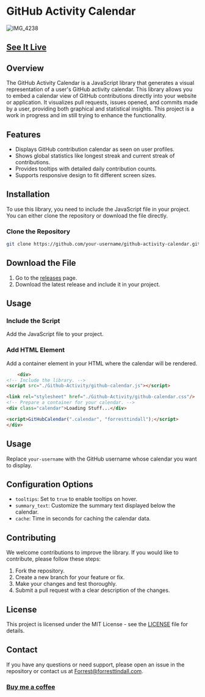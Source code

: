 # GitHub Activity Calendar

![IMG_4238](https://github.com/user-attachments/assets/b1f44e3d-16db-41dc-b6a8-d98d7cef462e)



## [See It Live](https://forresttindall.github.io/Github-Activity-Calendar/)


## Overview

The GitHub Activity Calendar is a JavaScript library that generates a visual representation of a user's GitHub activity calendar. This library allows you to embed a calendar view of GitHub contributions directly into your website or application. It visualizes pull requests, issues opened, and commits made by a user, providing both graphical and statistical insights. This project is a work in progress and im still trying to enhance the functionality.

## Features

- Displays GitHub contribution calendar as seen on user profiles.
- Shows global statistics like longest streak and current streak of contributions.
- Provides tooltips with detailed daily contribution counts.
- Supports responsive design to fit different screen sizes.

## Installation

To use this library, you need to include the JavaScript file in your project. You can either clone the repository or download the file directly.

### Clone the Repository

```sh
git clone https://github.com/your-username/github-activity-calendar.git
```


## Download the File

1. Go to the [releases](link) page.
2. Download the latest release and include it in your project.

## Usage

### Include the Script

Add the JavaScript file to your project.

### Add HTML Element

Add a container element in your HTML where the calendar will be rendered.

```html
    <div>
<!-- Include the library. -->
<script src="./Github-Activity/github-calendar.js"></script>

<link rel="stylesheet" href="./Github-Activity/github-calendar.css"/>
<!-- Prepare a container for your calendar. -->
<div class="calendar">Loading Stuff...</div>

<script>GitHubCalendar(".calendar", "forresttindall");</script>
</div>

```
## Usage

Replace `your-username` with the GitHub username whose calendar you want to display.

## Configuration Options

- `tooltips`: Set to `true` to enable tooltips on hover.
- `summary_text`: Customize the summary text displayed below the calendar.
- `cache`: Time in seconds for caching the calendar data.

## Contributing

We welcome contributions to improve the library. If you would like to contribute, please follow these steps:

1. Fork the repository.
2. Create a new branch for your feature or fix.
3. Make your changes and test thoroughly.
4. Submit a pull request with a clear description of the changes.

## License

This project is licensed under the MIT License - see the [LICENSE](link) file for details.

## Contact

If you have any questions or need support, please open an issue in the repository or contact us at [Forrest@forresttindall.com](mailto:Forrest@forresttindall.com).



###  [Buy me a coffee](https://venmo.com/u/ForrestTindall)




